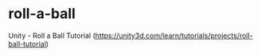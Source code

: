 # roll-a-ball
Unity - Roll a Ball Tutorial (https://unity3d.com/learn/tutorials/projects/roll-ball-tutorial)
